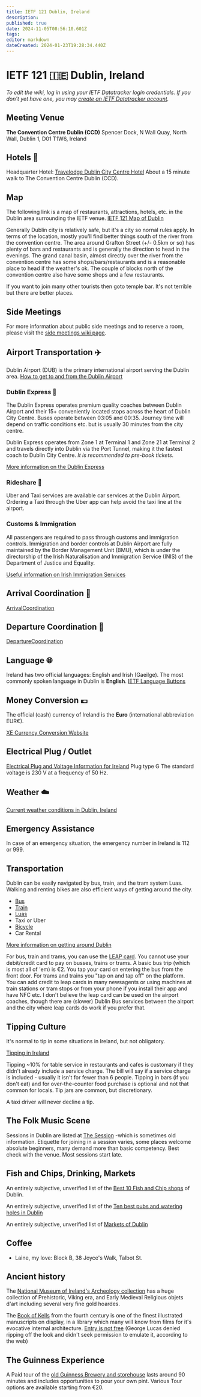 ```yaml
---
title: IETF 121 Dublin, Ireland
description: 
published: true
date: 2024-11-05T08:56:10.601Z
tags: 
editor: markdown
dateCreated: 2024-01-23T19:28:34.440Z
---
```


# IETF 121 :ireland: Dublin, Ireland 
*To edit the wiki, log in using your IETF Datatracker login credentials. If you don't yet have one, you may [create an IETF Datatracker account](https://datatracker.ietf.org/accounts/create/).*

## Meeting Venue

**The Convention Centre Dublin (CCD)**
Spencer Dock, N Wall Quay, 
North Wall, Dublin 1, D01 T1W6,
Ireland

## Hotels :hotel:
Headquarter Hotel: [Travelodge Dublin City Centre Hotel](https://www.travelodge.co.uk/hotels/679/Dublin-City-Centre-hotel) 
About a 15 minute walk to The Convention Centre Dublin (CCD).

## Map
The following link is a map of restaurants, attractions, hotels, etc. in the Dublin area surrounding the IETF venue. 
[IETF 121 Map of Dublin](https://www.google.com/maps/d/u/0/viewer?mid=1vCTNFE8UZgdZSHzUlgzeUzSJfc-HZV8&ll=53.38050498751454%2C-6.1889417999999985&z=12)

Generally Dublin city is relatively safe, but it's a city so nornal rules apply. In terms of the location, mostly you'll find better things south of the river from the convention centre. The area around Grafton Street (+/- 0.5km or so) has plenty of bars and restaurants and is generally the direction to head in the evenings. The grand canal basin, almost directly over the river from the convention centre has some shops/bars/restaurants and is a reasonable place to head if the weather's ok. The couple of blocks north of the convention centre also have some shops and a few restaurants.

If you want to join many other tourists then goto temple bar. It's not terrible but there are better places.

## Side Meetings
For more information about public side meetings and to reserve a room, please visit the [side meetings wiki page](/meeting/121/sidemeetings).

## Airport Transportation :airplane:
Dublin Airport (DUB) is the primary international airport serving the Dublin area. 
[How to get to and from the Dublin Airport](https://www.dublinairport.com/to-from-the-airport)

### Dublin Express :bus:
The Dublin Express operates premium quality coaches between Dublin Airport and their 15+ conveniently located stops across the heart of Dublin City Centre. Buses operate between 03:05 and 00:35. Journey time will depend on traffic conditions etc. but is usually 30 minutes from the city centre.

Dublin Express operates from Zone 1 at Terminal 1 and Zone 21 at Terminal 2 and travels directly into Dublin via the Port Tunnel, making it the fastest coach to Dublin City Centre.
*It is recommended to pre-book tickets.*

[More information on the Dublin Express](https://www.dublinexpress.ie/dublin-city/dublin-airport-to-dublin-city?gad_source=1&gclid=Cj0KCQjwh7K1BhCZARIsAKOrVqFYxgFNBGqS5KGLi3z-4MBOoxAvbiuQq5yjbfAkuWJRD7KTkbwUgxAaAnoLEALw_wcB&gclsrc=aw.ds)

### Rideshare :taxi:

Uber and Taxi services are available car services at the Dublin Airport. Ordering a Taxi through the Uber app can help avoid the taxi line at the airport. 

### Customs & Immigration
All passengers are required to pass through customs and immigration controls. Immigration and border controls at Dublin Airport are fully maintained by the Border Management Unit (BMU), which is under the directorship of the Irish Naturalisation and Immigration Service (INIS) of the Department of Justice and Equality.  

[Useful information on Irish Immigration Services](https://www.irishimmigration.ie/)

## Arrival Coordination :flight_arrival:
[ArrivalCoordination](/meeting/121/ArrivalCoordination)

## Departure Coordination :flight_departure:
[DepartureCoordination](/meeting/121/DepartureCoordination)

## Language :globe_with_meridians:
Ireland has two official languages: English and Irish (Gaeilge).
The most commonly spoken language in Dublin is **English**.
[IETF Language Buttons](/meeting/buttons) 
 
## Money Conversion :euro: 
The official (cash) currency of Ireland is the **Euro** (international abbreviation EUR€).

[XE Currency Conversion Website](https://www.xe.com/currencyconverter/convert/?Amount=1&From=USD&To=EUR)

 ## Electrical Plug / Outlet
[Electrical Plug and Voltage Information for Ireland](https://www.worldstandards.eu/electricity/plugs-and-sockets/g/) 
Plug type G
The standard voltage is 230 V at a frequency of 50 Hz.

## Weather :cloud: 
[Current weather conditions in Dublin, Ireland](https://www.accuweather.com/en/ie/dublin/207931/weather-forecast/207931)
 
## Emergency Assistance
In case of an emergency situation, the emergency number in Ireland is 112 or 999.

## Transportation

Dublin can be easily navigated by bus, train, and the tram system Luas. Walking and renting bikes are also efficient ways of getting around the city.

- [Bus](https://www.dublinpublictransport.ie/dublin-buses)
- [Train](https://www.dublinpublictransport.ie/dublin-trains) 
- [Luas](https://www.dublinpublictransport.ie/dublin-trams)
- Taxi or Uber
- [Bicycle](https://www.dublinbikes.ie/en/home)
- Car Rental

[More information on getting around Dublin](https://www.visitdublin.com/plan/getting-around)

For bus, train and trams, you can use the [LEAP card](https://about.leapcard.ie/leap-visitor-card). You cannot use your debit/credit card to pay on busses, trains or trams. A basic bus trip (which is most all of 'em) is €2. You tap your card on entering the bus from the front door. For trams and trains you "tap on and tap off" on the platform. You can add credit to leap cards in many newsagents or using machines at train stations or tram stops or from your phone if you install their app and have NFC etc. I don't believe the leap card can be used on the airport coaches, though there are (slower) Dublin Bus services between the airport and the city where leap cards do work if you prefer that.

## Tipping Culture

It's normal to tip in some situations in Ireland, but not obligatory.

[Tipping in Ireland](https://www.tripsavvy.com/tipping-in-ireland-1542784)

Tipping ~10% for table service in restaurants and cafes is customary if they didn't already include a service charge. The bill will say if a service charge is included - usually it isn't for fewer than 6 people. Tipping in bars (if you don't eat) and for over-the-counter food purchase is optional and not that common for locals. Tip jars are common, but discretionary.

A taxi driver will never decline a tip.

## The Folk Music Scene

Sessions in Dublin are listed at [The Session](https://thesession.org/sessions/search?day=&q=Dublin%2C+Ireland) -which is sometimes old information. Etiquette for joining in a session varies, some places welcome absolute beginners, many demand more than basic competency. Best check with the venue. Most sessions start late.

## Fish and Chips, Drinking, Markets

An entirely subjective, unverified list of the [Best 10 Fish and Chip shops](https://www.visitdublin.com/guides/best-fish-chips-dublin) of Dublin.

An entirely subjective, unverified list of the [Ten best pubs and watering holes in Dublin](https://www.hotels.com/go/ireland/most-iconic-pubs-dublin)

An entirely subjective, unverified list of [Markets of Dublin](https://dublin.ie/live/things-to-do/markets/)

## Coffee

 * Laine, my love:  Block B, 38 Joyce's Walk, Talbot St.

## Ancient history

The [National Museum of Ireland's Archeology collection](https://www.museum.ie/en-ie/museums/archaeology/exhibitions/or-ireland-s-gold) has a huge collection of Prehistoric, Viking era, and Early Medieval Religious objets d'art including several very fine gold hoardes.

The [Book of Kells](https://digitalcollections.tcd.ie/collections/ks65hc20t?locale=en) from the fourth century is one of the finest illustrated manuscripts on display, in a library which many will know from films for it's evocative internal architecture. [Entry is not free](https://www.visittrinity.ie/book-of-kells-experience/) (George Lucas denied ripping off the look and didn't seek permission to emulate it, according to the web)

## The Guinness Experience

A Paid tour of the [old Guinness Brewery and storehouse](https://www.guinness-storehouse.com/en/home) lasts around 90 minutes and includes opportunities to pour your own pint. Various Tour options are available starting from €20.


